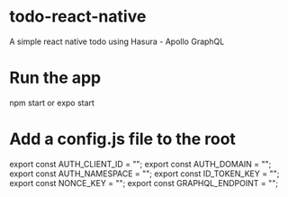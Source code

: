 # todo-react-native
A simple react native todo using Hasura - Apollo GraphQL

# Run the app
npm start or expo start

# Add a config.js file to the root
export const AUTH_CLIENT_ID = "";
export const AUTH_DOMAIN = "";
export const AUTH_NAMESPACE = "";
export const ID_TOKEN_KEY = "";
export const NONCE_KEY = "";
export const GRAPHQL_ENDPOINT =
  "";
